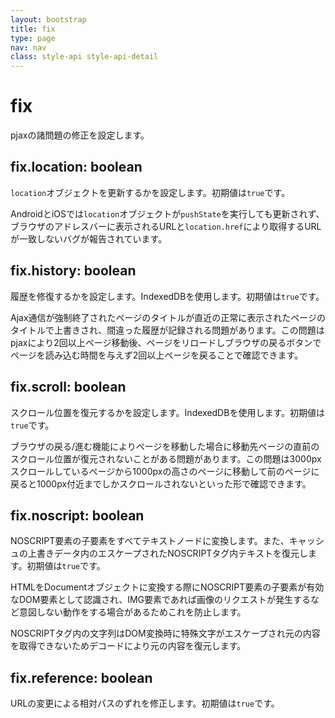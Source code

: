 ```yaml
---
layout: bootstrap
title: fix
type: page
nav: nav
class: style-api style-api-detail
---
```


# fix
pjaxの諸問題の修正を設定します。

## fix.location: boolean
`location`オブジェクトを更新するかを設定します。初期値は`true`です。

AndroidとiOSでは`location`オブジェクトが`pushState`を実行しても更新されず、ブラウザのアドレスバーに表示されるURLと`location.href`により取得するURLが一致しないバグが報告されています。

## fix.history: boolean
履歴を修復するかを設定します。IndexedDBを使用します。初期値は`true`です。

Ajax通信が強制終了されたページのタイトルが直近の正常に表示されたページのタイトルで上書きされ、間違った履歴が記録される問題があります。この問題はpjaxにより2回以上ページ移動後、ページをリロードしブラウザの戻るボタンでページを読み込む時間を与えず2回以上ページを戻ることで確認できます。

## fix.scroll: boolean
スクロール位置を復元するかを設定します。IndexedDBを使用します。初期値は`true`です。

ブラウザの戻る/進む機能によりページを移動した場合に移動先ページの直前のスクロール位置が復元されないことがある問題があります。この問題は3000pxスクロールしているページから1000pxの高さのページに移動して前のページに戻ると1000px付近までしかスクロールされないといった形で確認できます。

## fix.noscript: boolean
NOSCRIPT要素の子要素をすべてテキストノードに変換します。また、キャッシュの上書きデータ内のエスケープされたNOSCRIPTタグ内テキストを復元します。初期値は`true`です。

HTMLをDocumentオブジェクトに変換する際にNOSCRIPT要素の子要素が有効なDOM要素として認識され、IMG要素であれば画像のリクエストが発生するなど意図しない動作をする場合があるためこれを防止します。

NOSCRIPTタグ内の文字列はDOM変換時に特殊文字がエスケープされ元の内容を取得できないためデコードにより元の内容を復元します。

## fix.reference: boolean
URLの変更による相対パスのずれを修正します。初期値は`true`です。
